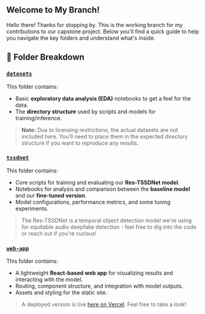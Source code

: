 ## Welcome to My Branch!

Hello there! Thanks for stopping by. This is the working branch for my contributions to our capstone project. Below you'll find a quick guide to help you navigate the key folders and understand what's inside.

## 📂 Folder Breakdown

### [`datasets`](https://github.com/madfields17/Capstone_2025/tree/trisha-branch/datasets)
This folder contains:
- Basic **exploratory data analysis (EDA)** notebooks to get a feel for the data.
- The **directory structure** used by scripts and models for training/inference.

> **Note:** Due to licensing restrictions, the actual datasets are not included here. You’ll need to place them in the expected directory structure if you want to reproduce any results.

### [`tssdnet`](https://github.com/madfields17/Capstone_2025/tree/trisha-branch/tssdnet)
This folder contains:
- Core scripts for training and evaluating our **Res-TSSDNet model**.
- Notebooks for analysis and comparison between the **baseline model** and our **fine-tuned version**.
- Model configurations, performance metrics, and some tuning experiments.

> The Res-TSSDNet is a temporal object detection model we're using for equitable audio deepfake detection - feel free to dig into the code or reach out if you're curious!

### [`web-app`](https://github.com/madfields17/Capstone_2025/tree/trisha-branch/web-app)
This folder contains:
- A lightweight **React-based web app** for visualizing results and interacting with the model.
- Routing, component structure, and integration with model outputs.
- Assets and styling for the static site.

> A deployed version is live [here on Vercel](https://capstone-web-app-six.vercel.app/). Feel free to take a look!
